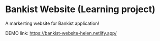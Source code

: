 # Bankist Website (Learning project)

A markerting website for Bankist application!

DEMO link: https://bankist-website-helen.netlify.app/
